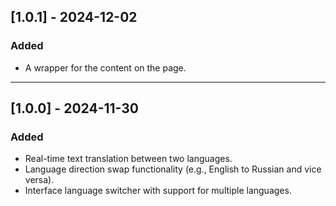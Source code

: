 ## [1.0.1] - 2024-12-02

### Added

- A wrapper for the content on the page.

---

## [1.0.0] - 2024-11-30

### Added

- Real-time text translation between two languages.
- Language direction swap functionality (e.g., English to Russian and vice versa).
- Interface language switcher with support for multiple languages.
